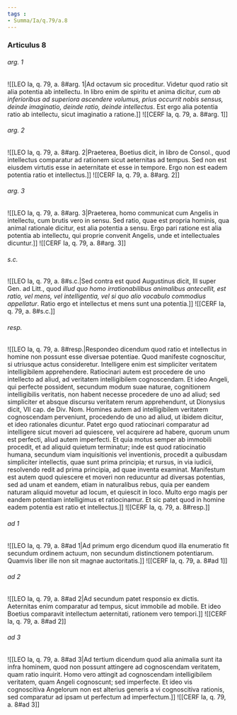 ```yaml
---
tags : 
- Summa/Ia/q.79/a.8
---
```


### Articulus 8

###### arg. 1
![[LEO Ia, q. 79, a. 8#arg. 1|Ad octavum sic proceditur. Videtur quod ratio sit alia potentia ab intellectu. In libro enim de spiritu et anima dicitur, *cum ab inferioribus ad superiora ascendere volumus, prius occurrit nobis sensus, deinde imaginatio, deinde ratio, deinde intellectus*. Est ergo alia potentia ratio ab intellectu, sicut imaginatio a ratione.]]
![[CERF Ia, q. 79, a. 8#arg. 1]]

###### arg. 2
![[LEO Ia, q. 79, a. 8#arg. 2|Praeterea, Boetius dicit, in libro de Consol., quod intellectus comparatur ad rationem sicut aeternitas ad tempus. Sed non est eiusdem virtutis esse in aeternitate et esse in tempore. Ergo non est eadem potentia ratio et intellectus.]]
![[CERF Ia, q. 79, a. 8#arg. 2]]

###### arg. 3
![[LEO Ia, q. 79, a. 8#arg. 3|Praeterea, homo communicat cum Angelis in intellectu, cum brutis vero in sensu. Sed ratio, quae est propria hominis, qua animal rationale dicitur, est alia potentia a sensu. Ergo pari ratione est alia potentia ab intellectu, qui proprie convenit Angelis, unde et intellectuales dicuntur.]]
![[CERF Ia, q. 79, a. 8#arg. 3]]

###### s.c.
![[LEO Ia, q. 79, a. 8#s.c.|Sed contra est quod Augustinus dicit, III super Gen. ad Litt., quod *illud quo homo irrationabilibus animalibus antecellit, est ratio, vel mens, vel intelligentia, vel si quo alio vocabulo commodius appellatur*. Ratio ergo et intellectus et mens sunt una potentia.]]
![[CERF Ia, q. 79, a. 8#s.c.]]

###### resp.
![[LEO Ia, q. 79, a. 8#resp.|Respondeo dicendum quod ratio et intellectus in homine non possunt esse diversae potentiae. Quod manifeste cognoscitur, si utriusque actus consideretur. Intelligere enim est simpliciter veritatem intelligibilem apprehendere. Ratiocinari autem est procedere de uno intellecto ad aliud, ad veritatem intelligibilem cognoscendam. Et ideo Angeli, qui perfecte possident, secundum modum suae naturae, cognitionem intelligibilis veritatis, non habent necesse procedere de uno ad aliud; sed simpliciter et absque discursu veritatem rerum apprehendunt, ut Dionysius dicit, VII cap. de Div. Nom. Homines autem ad intelligibilem veritatem cognoscendam perveniunt, procedendo de uno ad aliud, ut ibidem dicitur, et ideo rationales dicuntur. Patet ergo quod ratiocinari comparatur ad intelligere sicut moveri ad quiescere, vel acquirere ad habere, quorum unum est perfecti, aliud autem imperfecti. Et quia motus semper ab immobili procedit, et ad aliquid quietum terminatur; inde est quod ratiocinatio humana, secundum viam inquisitionis vel inventionis, procedit a quibusdam simpliciter intellectis, quae sunt prima principia; et rursus, in via iudicii, resolvendo redit ad prima principia, ad quae inventa examinat. Manifestum est autem quod quiescere et moveri non reducuntur ad diversas potentias, sed ad unam et eandem, etiam in naturalibus rebus, quia per eandem naturam aliquid movetur ad locum, et quiescit in loco. Multo ergo magis per eandem potentiam intelligimus et ratiocinamur. Et sic patet quod in homine eadem potentia est ratio et intellectus.]]
![[CERF Ia, q. 79, a. 8#resp.]]

###### ad 1
![[LEO Ia, q. 79, a. 8#ad 1|Ad primum ergo dicendum quod illa enumeratio fit secundum ordinem actuum, non secundum distinctionem potentiarum. Quamvis liber ille non sit magnae auctoritatis.]]
![[CERF Ia, q. 79, a. 8#ad 1]]

###### ad 2
![[LEO Ia, q. 79, a. 8#ad 2|Ad secundum patet responsio ex dictis. Aeternitas enim comparatur ad tempus, sicut immobile ad mobile. Et ideo Boetius comparavit intellectum aeternitati, rationem vero tempori.]]
![[CERF Ia, q. 79, a. 8#ad 2]]

###### ad 3
![[LEO Ia, q. 79, a. 8#ad 3|Ad tertium dicendum quod alia animalia sunt ita infra hominem, quod non possunt attingere ad cognoscendam veritatem, quam ratio inquirit. Homo vero attingit ad cognoscendam intelligibilem veritatem, quam Angeli cognoscunt; sed imperfecte. Et ideo vis cognoscitiva Angelorum non est alterius generis a vi cognoscitiva rationis, sed comparatur ad ipsam ut perfectum ad imperfectum.]]
![[CERF Ia, q. 79, a. 8#ad 3]]

